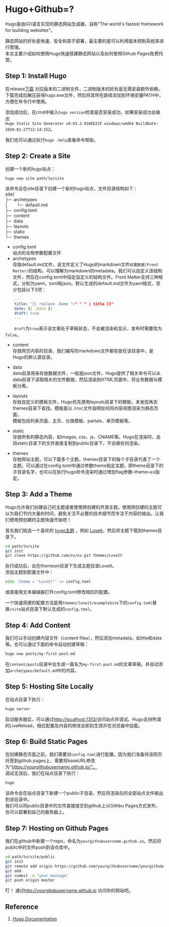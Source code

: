 # Hugo+Github=?

  
Hugo是由GO语言实现的静态网站生成器，自称“The world's fastest framework for building websites”。  

静态网站的好处是快速、安全和易于部署，最主要的是可以利用版本控制系统来进行管理。  
本文主要介绍如何使用Hugo快速搭建静态网站以及如何使用Github Pages免费托管。  
<!--more-->  
## Step 1: Install Hugo  
在release[<u>下载</u>](https://github.com/gohugoio/hugo/releases) 对应版本的二进制文件，二进制版本的好处是无需安装额外依赖。下载完成后解压获得hugo.exe文件，然后将其所在路径添加到环境变量PATH中，方便在命令行中使用。  

添加成功后，在cmd中输入`hugo version`检查是否安装成功，如果安装成功会输出  
`Hugo Static Site Generator v0.63.2-934EE21F windows/amd64 BuildDate: 2020-01-27T12:14:15Z`。  
  
我们也可以通过执行`hugo -help`查看命令帮助。  

## Step 2: Create a Site
创建一个新的hugo站点：  

```bash
hugo new site path/to/site
```

该命令会在site目录下创建一个新的hugo站点，文件目录结构如下：  
site/    
├─&ensp;archetypes  
│&emsp;&emsp;└─&ensp;default.md  
├─&ensp;config.toml    
├─&ensp;content  
├─&ensp;data  
├─&ensp;layouts  
├─&ensp;static  
└─&ensp;themes  

* config.toml  
	站点的全局参数配置文件  
* archetypes  
	存放default.md文件，该文件定义了Hugo的markdown文件`前置数据(Front Matter)`的结构，可以理解为markdown的metadata。我们可以自定义该结构文件，然后在config.toml中指定自定义的结构文件。Front Matter支持三种格式，分别为yaml，toml和json。默认生成的default.md文件为yaml格式，至少包括以下3项：  

```YAML
	---  
	title: "{{ replace .Name "-" " " | title }}"  
	date: {{ .Date }}  
	draft: true  
	---  
```  
&emsp;&emsp;`draft`为`true`表示该文章处于草稿状态，不会被渲染和显示，发布时需要改为`false`。  
  
* content  
	存放网页内容的目录，我们编写的markdown文件都存放在该目录中，是Hugo的默认源目录。  

* data  
	data目录用来存放数据文件，一般是json文件，Hugo提供了相关命令可以从data目录下读取相关的文件数据，然后渲染到HTML页面中，将业务数据与模板分离。

* layouts  
	存放自定义的模板文件，Hugo优先使用layouts目录下的模板，未发现再去themes目录下查找。模板是以`.html`文件指明如何将内容视图渲染为静态页面。  
	模板包括列表页面、主页、分类模板、partals、单页模板等。  

* static  
	存放所有的静态内容，如images, css、js、CNAME等。Hugo在渲染时，会将static目录下的文件直接复制到public目录下，不会做任何渲染。

* themes  
	存放网站主题，可以下载多个主题，themes目录下的每个子目录代表了一个主题。可以通过在config.toml中通过参数theme指定主题，即theme目录下的子目录名字，也可以在执行hugo命令渲染时通过增加flag参数–theme=xx指定。


## Step 3: Add a Theme
Hugo允许我们创建自己的主题或者使用预创建的开源主题。使用预创建的主题可以为我们节约大量的时间，避免关注不必要的技术细节而专注于内容的输出。让我们使用预创建的主题快速开始吧！  
  
首先我们挑选一个喜欢的 [<u>hugo主题</u>](https://themes.gohugo.io/) ，例如 [<u>LoveIt</u>](https://themes.gohugo.io/loveit/)，然后将主题下载到themes目录下。  
```bash
cd path/to/site
git init
git clone https://github.com/xx/xx.git themes/LoveIt
```
执行成功后，会在themesm目录下生成主题目录LoveIt。  
添加主题到配置文件中：
```bash
echo 'theme = "LoveIt"' >> config.toml
```
或直接用文本编辑器打开config.toml修改相应的配置。  
  
一个快速简便的配置方法是用`themes/loveit/exampleSite`下的`config.toml`替换`/site`站点目录下默认生成的`config.tmol`。  

## Step 4: Add Content
我们可以手动创建内容文件（content files），然后添加metadata，如title和data等。也可以通过下面的命令自动创建草稿：  
```bash
hugo new posts/my-first-post.md
```  
在`content/posts`目录中会生成一篇名为`my-first-post.md`的文章草稿，并自动添加`archetypes/default.md`中的内容。    

## Step 5: Hosting Site Locally  
在站点目录下执行：  
```bash
hugo server
```
启动服务器后，可以通过[http://localhost:1313/](http://localhost:1313/)访问站点并调试。Hugo支持所谓的LiveReload，相应配置及内容的修改会即刻生效并在浏览器中加载。  

## Step 6: Build Static Pages
在创建静态页面之前，我们需要对`config.toml`进行配置。因为我们准备将该网页托管到github pages上，需要将baseURL修改为"https://yourgithubusername.github.io/"。  
调试无误后，我们在站点目录下执行：  
```bash
hugo
```  
该命令会在站点目录下新建一个public子目录，然后将渲染后的全部站点文件输出到该目录中。  
我们可以将public目录中的文件直接提交到github上以Githbu Pages方式发布，也可以部署到自己的服务器上。  

## Step 7: Hosting on Github Pages  
我们在github中新建一个repo，命名为`yourgithubusername.github.io`，然后将public中的文件push到该仓库中。  
```bash
cd path/to/site/public
git init
git remote add origin https://github.com/yourgithubusername/yourgithubusername.github.io
git add.
git commit -m "your message"
git push origin master
```  
叮！ 通过<u>http://yourgitubusername.github.io</u> 访问你的网站吧。  
  
## Reference
1. [Hugo Documentation](https://s0gohugo0io.icopy.site/documentation/)
